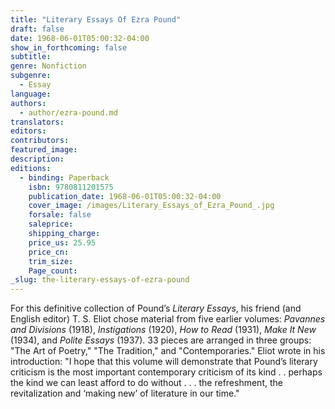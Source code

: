 ```yaml
---
title: "Literary Essays Of Ezra Pound"
draft: false
date: 1968-06-01T05:00:32-04:00
show_in_forthcoming: false
subtitle:
genre: Nonfiction
subgenre:
  - Essay
language:
authors:
  - author/ezra-pound.md
translators:
editors:
contributors:
featured_image:
description:
editions:
  - binding: Paperback
    isbn: 9780811201575
    publication_date: 1968-06-01T05:00:32-04:00
    cover_image: /images/Literary_Essays_of_Ezra_Pound_.jpg
    forsale: false
    saleprice:
    shipping_charge:
    price_us: 25.95
    price_cn:
    trim_size:
    Page_count:
_slug: the-literary-essays-of-ezra-pound
---
```


For this definitive collection of Pound’s _Literary Essays_, his friend (and English editor) T. S. Eliot chose material from five earlier volumes: _Pavannes and Divisions_ (1918), _Instigations_ (1920), _How to Read_ (1931), _Make It New_ (1934), and _Polite Essays_ (1937). 33 pieces are arranged in three groups: "The Art of Poetry," "The Tradition," and "Contemporaries." Eliot wrote in his introduction: "I hope that this volume will demonstrate that Pound’s literary criticism is the most important contemporary criticism of its kind . . perhaps the kind we can least afford to do without . . . the refreshment, the revitalization and ‘making new’ of literature in our time."

